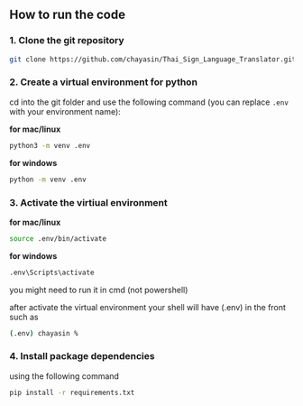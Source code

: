 ## How to run the code

### 1. Clone the git repository

```bash
git clone https://github.com/chayasin/Thai_Sign_Language_Translator.git
```

### 2. Create a virtual environment for python
cd into the git folder and use the following command (you can replace `.env` with your environment name):

**for mac/linux**

```bash
python3 -m venv .env
```

**for windows**

```bash
python -m venv .env
```

### 3. Activate the virtiual environment

**for mac/linux**

```bash
source .env/bin/activate
```

**for windows**

```bash
.env\Scripts\activate
```

you might need to run it in cmd (not powershell)

after activate the virtual environment your shell will have (.env) in the front such as

```bash
(.env) chayasin %
```

### 4. Install package dependencies

using the following command

```bash
pip install -r requirements.txt
```
